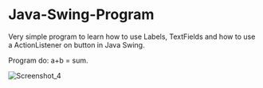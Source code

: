 # Java-Swing-Program
Very simple program to learn how to use Labels, TextFields and how to use a ActionListener on button in Java Swing.

Program do:  a+b = sum.


![Screenshot_4](https://user-images.githubusercontent.com/86914229/199257215-baad57f0-ddcf-46e0-aae2-5f38d77b3970.png)
